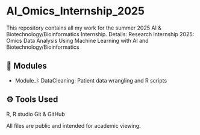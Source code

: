 # AI_Omics_Internship_2025
This repository contains all my work for the summer 2025 AI &  Biotechnology/Bioinformatics Internship.
Details: Research Internship 2025: Omics Data Analysis Using Machine Learning with AI and Biotechnology/Bioinformatics

## 🔬 Modules
  - Module_I: DataCleaning: Patient data wrangling and R scripts

## ⚙️ Tools Used
  R, R studio
  Git & GitHub

All files are public and intended for academic viewing.
